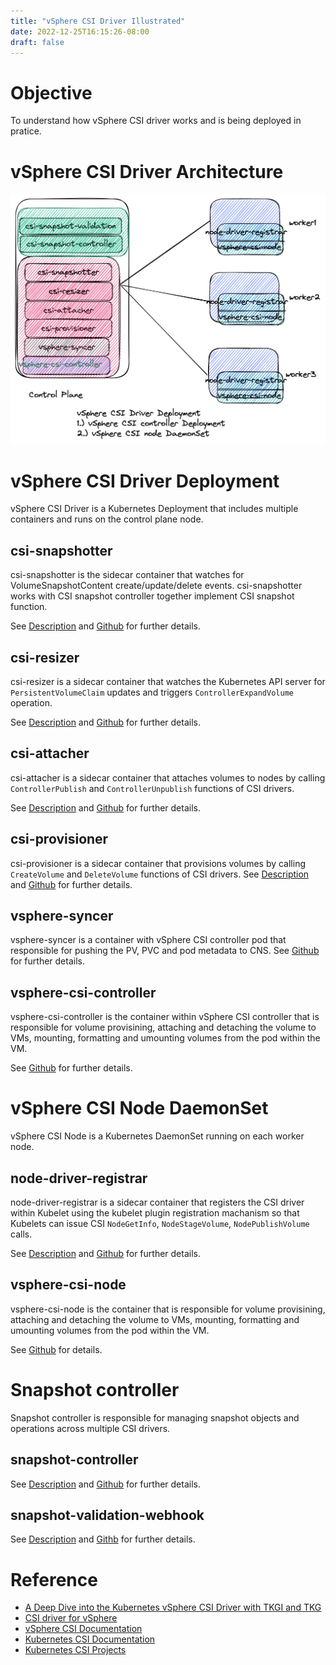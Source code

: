 ```yaml
---
title: "vSphere CSI Driver Illustrated"
date: 2022-12-25T16:15:26-08:00
draft: false
---
```


# Objective

To understand how vSphere CSI driver works and is being deployed in pratice.

# vSphere CSI Driver Architecture 
![vSphere CSI Driver Architecture](/images/vsphere-csi-driver-architecture.png)

# vSphere CSI Driver Deployment

vSphere CSI Driver is a Kubernetes Deployment that includes multiple containers and runs
on the control plane node.

## csi-snapshotter

csi-snapshotter is the sidecar container that watches for VolumeSnapshotContent
create/update/delete events. csi-snapshotter works with CSI snapshot controller
together implement CSI snapshot function.

See [Description](https://kubernetes-csi.github.io/docs/external-snapshotter.html#description)
and [Github](https://github.com/kubernetes-csi/external-snapshotter/tree/master/cmd/csi-snapshotter) for further details.

## csi-resizer
csi-resizer is a sidecar container that watches the Kubernetes API server for `PersistentVolumeClaim` updates
and triggers `ControllerExpandVolume` operation.

See [Description](https://kubernetes-csi.github.io/docs/external-resizer.html#description) and [Github](https://github.com/kubernetes-csi/external-resizer) for further details.

## csi-attacher
csi-attacher is a sidecar container that attaches volumes to nodes by calling `ControllerPublish` and `ControllerUnpublish` functions of CSI drivers. 

See [Description](https://kubernetes-csi.github.io/docs/external-attacher.html#description) and [Github](https://github.com/kubernetes-csi/external-attacher) for further details.

## csi-provisioner
csi-provisioner is a sidecar container that provisions volumes by calling `CreateVolume` and `DeleteVolume` functions of CSI drivers.
See [Description](https://kubernetes-csi.github.io/docs/external-provisioner.html#description) and [Github](https://github.com/kubernetes-csi/external-provisioner)
for further details.

## vsphere-syncer

vsphere-syncer is a container with vSphere CSI controller pod that responsible for pushing the PV, PVC and pod metadata to CNS.
See [Github](https://github.com/kubernetes-sigs/vsphere-csi-driver/blob/master/cmd/syncer/main.go) for further details.

## vsphere-csi-controller
vsphere-csi-controller is the container within vSphere CSI controller that is responsible for volume provisining, attaching and
detaching the volume to VMs, mounting, formatting and umounting volumes from the pod within the VM.

See [Github](https://github.com/kubernetes-sigs/vsphere-csi-driver) for further details.

# vSphere CSI Node DaemonSet

vSphere CSI Node is a Kubernetes DaemonSet running on each worker node.

## node-driver-registrar

node-driver-registrar is a sidecar container that registers the CSI driver within Kubelet using
the kubelet plugin registration machanism so that Kubelets can issue CSI `NodeGetInfo`, `NodeStageVolume`, `NodePublishVolume` calls.

See [Description](https://kubernetes-csi.github.io/docs/node-driver-registrar.html#description) and [Github](https://github.com/kubernetes-csi/node-driver-registrar) for further details.

## vsphere-csi-node

vsphere-csi-node is the container that is responsible for volume provisining, attaching and
detaching the volume to VMs, mounting, formatting and umounting volumes from the pod within the VM.

See [Github](https://github.com/kubernetes-sigs/vsphere-csi-driver/tree/master/cmd/vsphere-csi) for details.

# Snapshot controller

Snapshot controller is responsible for managing snapshot objects and operations
across multiple CSI drivers.

## snapshot-controller

See [Description](https://kubernetes-csi.github.io/docs/snapshot-controller.html#description)
and  [Github](https://github.com/kubernetes-csi/external-snapshotter/tree/master/cmd/snapshot-controller) for further details.

## snapshot-validation-webhook

See [Description](https://kubernetes-csi.github.io/docs/snapshot-validation-webhook.html#description) and [Githb](https://github.com/kubernetes-csi/external-snapshotter/tree/master/cmd/snapshot-validation-webhook) for further details.

# Reference
- [A Deep Dive into the Kubernetes vSphere CSI Driver with TKGI and TKG](https://tanzu.vmware.com/content/blog/a-deep-dive-into-the-kubernetes-vsphere-csi-driver-with-tkgi-and-tkg)
- [CSI driver for vSphere](https://github.com/kubernetes-sigs/vsphere-csi-driver)
- [vSphere CSI Documentation](https://docs.vmware.com/en/VMware-vSphere-Container-Storage-Plug-in/index.html)
- [Kubernetes CSI Documentation](https://kubernetes-csi.github.io/docs/)
- [Kubernetes CSI Projects](https://github.com/kubernetes-csi)
